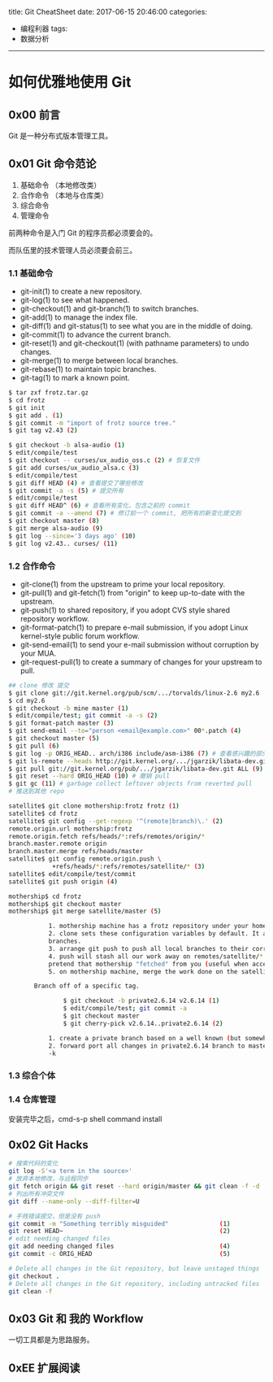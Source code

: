 title: Git CheatSheet
date: 2017-06-15 20:46:00
categories:
 - 编程利器
tags:
 - 数据分析

---

# 如何优雅地使用 Git

## 0x00 前言

Git 是一种分布式版本管理工具。

## 0x01 Git 命令范论

 1. 基础命令 （本地修改类）
 2. 合作命令 （本地与仓库类）
 3. 综合命令
 4. 管理命令

前两种命令是入门 Git 的程序员都必须要会的。

而队伍里的技术管理人员必须要会前三。

### 1.1 基础命令

- git-init(1) to create a new repository.
- git-log(1) to see what happened.
- git-checkout(1) and git-branch(1) to switch branches.
- git-add(1) to manage the index file.
- git-diff(1) and git-status(1) to see what you are in the middle of doing.
- git-commit(1) to advance the current branch.
- git-reset(1) and git-checkout(1) (with pathname parameters) to undo changes.
- git-merge(1) to merge between local branches.
- git-rebase(1) to maintain topic branches.
- git-tag(1) to mark a known point.

```bash
$ tar zxf frotz.tar.gz
$ cd frotz
$ git init
$ git add . (1)
$ git commit -m "import of frotz source tree."
$ git tag v2.43 (2)

$ git checkout -b alsa-audio (1)
$ edit/compile/test
$ git checkout -- curses/ux_audio_oss.c (2) # 恢复文件
$ git add curses/ux_audio_alsa.c (3)
$ edit/compile/test
$ git diff HEAD (4) # 查看提交了哪些修改
$ git commit -a -s (5) # 提交所有
$ edit/compile/test
$ git diff HEAD^ (6) # 查看所有变化，包含之前的 commit
$ git commit -a --amend (7) # 修订前一个 commit, 把所有的新变化提交到
$ git checkout master (8)
$ git merge alsa-audio (9)
$ git log --since='3 days ago' (10)
$ git log v2.43.. curses/ (11)
```

### 1.2 合作命令

-  git-clone(1) from the upstream to prime your local repository.
-  git-pull(1) and git-fetch(1) from "origin" to keep up-to-date with the upstream.
-  git-push(1) to shared repository, if you adopt CVS style shared repository workflow.
-  git-format-patch(1) to prepare e-mail submission, if you adopt Linux kernel-style public forum workflow.
-  git-send-email(1) to send your e-mail submission without corruption by your MUA.
-  git-request-pull(1) to create a summary of changes for your upstream to pull.

```bash
## clone 修改 提交
$ git clone git://git.kernel.org/pub/scm/.../torvalds/linux-2.6 my2.6
$ cd my2.6
$ git checkout -b mine master (1)
$ edit/compile/test; git commit -a -s (2)
$ git format-patch master (3)
$ git send-email --to="person <email@example.com>" 00*.patch (4)
$ git checkout master (5)
$ git pull (6)
$ git log -p ORIG_HEAD.. arch/i386 include/asm-i386 (7) # 查看感兴趣的部分
$ git ls-remote --heads http://git.kernel.org/.../jgarzik/libata-dev.git (8) # 查看分支
$ git pull git://git.kernel.org/pub/.../jgarzik/libata-dev.git ALL (9) # 从一个特地
$ git reset --hard ORIG_HEAD (10) # 撤销 pull
$ git gc (11) # garbage collect leftover objects from reverted pull
# 推送到其他 repo

satellite$ git clone mothership:frotz frotz (1)
satellite$ cd frotz
satellite$ git config --get-regexp '^(remote|branch)\.' (2)
remote.origin.url mothership:frotz
remote.origin.fetch refs/heads/*:refs/remotes/origin/*
branch.master.remote origin
branch.master.merge refs/heads/master
satellite$ git config remote.origin.push \
            +refs/heads/*:refs/remotes/satellite/* (3)
satellite$ edit/compile/test/commit
satellite$ git push origin (4)

mothership$ cd frotz
mothership$ git checkout master
mothership$ git merge satellite/master (5)

           1. mothership machine has a frotz repository under your home directory; clone from it to start a repository on the satellite machine.
           2. clone sets these configuration variables by default. It arranges git pull to fetch and store the branches of mothership machine to local remotes/origin/* remote-tracking
           branches.
           3. arrange git push to push all local branches to their corresponding branch of the mothership machine.
           4. push will stash all our work away on remotes/satellite/* remote-tracking branches on the mothership machine. You could use this as a back-up method. Likewise, you can
           pretend that mothership "fetched" from you (useful when access is one sided).
           5. on mothership machine, merge the work done on the satellite machine into the master branch.

       Branch off of a specific tag.

               $ git checkout -b private2.6.14 v2.6.14 (1)
               $ edit/compile/test; git commit -a
               $ git checkout master
               $ git cherry-pick v2.6.14..private2.6.14 (2)

           1. create a private branch based on a well known (but somewhat behind) tag.
           2. forward port all changes in private2.6.14 branch to master branch without a formal "merging". Or longhand git format-patch -k -m --stdout v2.6.14..private2.6.14 | git am -3
           -k

```

### 1.3 综合个体

### 1.4 仓库管理

安装完毕之后，cmd-s-p shell command install

## 0x02 Git Hacks

```bash
# 搜索代码的变化
git log -S'<a term in the source>'
# 放弃本地修改，与远程同步
git fetch origin && git reset --hard origin/master && git clean -f -d
# 列出所有冲突文件
git diff --name-only --diff-filter=U

# 手贱错误提交，但是没有 push
git commit -m "Something terribly misguided"              (1)
git reset HEAD~                                           (2)
# edit needing changed files
git add needing changed files                             (4)
git commit -c ORIG_HEAD                                   (5)

# Delete all changes in the Git repository, but leave unstaged things
git checkout .
# Delete all changes in the Git repository, including untracked files
git clean -f

```

## 0x03 Git 和 我的 Workflow

一切工具都是为思路服务。

## 0xEE 扩展阅读


